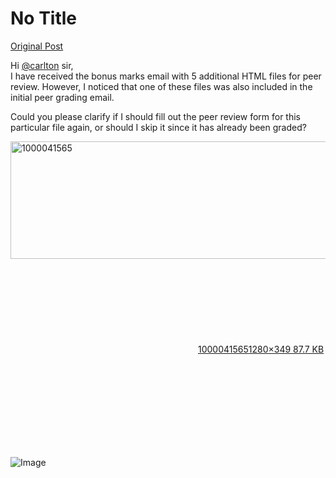 # No Title

[Original Post](https://discourse.onlinedegree.iitm.ac.in/t/171500/8)

<p>Hi <a class="mention" href="/u/carlton">@carlton</a> sir,<br>
I have received the bonus marks email with 5 additional HTML files for peer review. However, I noticed that one of these files was also included in the initial peer grading email.</p>
<p>Could you please clarify if I should fill out the peer review form for this particular file again, or should I skip it since it has already been graded?</p>
<p><div class="lightbox-wrapper"><a class="lightbox" href="https://europe1.discourse-cdn.com/flex013/uploads/iitm/original/3X/5/c/5c4178ae6580442d7ab92893ab19c065e7e9b672.jpeg" data-download-href="/uploads/short-url/da8clsSy6GbS801op94loO0CzjY.jpeg?dl=1" title="1000041565" rel="noopener nofollow ugc"><img src="https://europe1.discourse-cdn.com/flex013/uploads/iitm/optimized/3X/5/c/5c4178ae6580442d7ab92893ab19c065e7e9b672_2_690x188.jpeg" alt="1000041565" data-base62-sha1="da8clsSy6GbS801op94loO0CzjY" width="690" height="188" srcset="https://europe1.discourse-cdn.com/flex013/uploads/iitm/optimized/3X/5/c/5c4178ae6580442d7ab92893ab19c065e7e9b672_2_690x188.jpeg, https://europe1.discourse-cdn.com/flex013/uploads/iitm/optimized/3X/5/c/5c4178ae6580442d7ab92893ab19c065e7e9b672_2_1035x282.jpeg 1.5x, https://europe1.discourse-cdn.com/flex013/uploads/iitm/original/3X/5/c/5c4178ae6580442d7ab92893ab19c065e7e9b672.jpeg 2x" data-dominant-color="EEF0F4"><div class="meta"><svg class="fa d-icon d-icon-far-image svg-icon" aria-hidden="true"><use href="#far-image"></use></svg><span class="filename">1000041565</span><span class="informations">1280×349 87.7 KB</span><svg class="fa d-icon d-icon-discourse-expand svg-icon" aria-hidden="true"><use href="#discourse-expand"></use></svg></div></a></div></p>

![Image](https://europe1.discourse-cdn.com/flex013/uploads/iitm/optimized/3X/5/c/5c4178ae6580442d7ab92893ab19c065e7e9b672_2_690x188.jpeg)